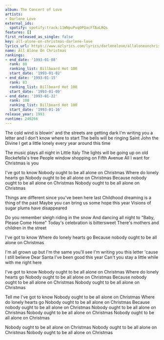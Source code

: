 ```yaml
---
album: The Concert of Love
artists:
- Darlene Love
external_ids:
  spotify: spotify:track:11WNpuPvq0PQacFTAaLRQs
features: []
first_released_as_single: false
key: all-alone-on-christmas-darlene-love
lyrics_url: https://www.azlyrics.com/lyrics/darlenelove/allaloneonchristmas.html
name: All Alone On Christmas
rankings:
- end_date: '1993-01-08'
  rank: 88
  ranking_list: Billboard Hot 100
  start_date: '1993-01-02'
- end_date: '1993-01-15'
  rank: 83
  ranking_list: Billboard Hot 100
  start_date: '1993-01-09'
- end_date: '1993-01-22'
  rank: 100
  ranking_list: Billboard Hot 100
  start_date: '1993-01-16'
release_year: 1993
runtime: 249266
---
```

The cold wind is blowin' and the streets are getting dark
I'm writing you a letter and I don't know where to start
The bells will be ringing Saint John the Divine
I get a little lonely every year around this time

The music plays all night in Little Italy
The lights will be going up on old Rockefella's tree
People window shopping on Fifth Avenue
All I want for Christmas is you

I've got to know
Nobody ought to be all alone on Christmas
Where do lonely hearts go
Nobody ought to be all alone on Christmas
Because nobody ought to be all alone on Christmas
Nobody ought to be all alone on Christmas

Things are different since you've been here last
Childhood dreaming is a thing of the past
Maybe you can bring us some hope this year
Visions of sugar plums have disappeared

Do you remember sleigh riding in the snow
And dancing all night to "Baby, Please Come Home"
Today's celebration is bittersweet
There's mothers and children in the street

I've got to know
Where do lonely hearts go
Because nobody ought to be all alone on Christmas

I'm all grown up but I'm the same you'll see
I'm writing you this letter 'cause I still believe
Dear Santa I've been good this year
Can't you stay a little while with me right here

I've got to know
Nobody ought to be all alone on Christmas
Where do lonely hearts go
Nobody ought to be all alone on Christmas
Because nobody ought to be all alone on Christmas
Nobody ought to be all alone on Christmas

Tell me I've got to know
Nobody ought to be all alone on Christmas
Where do lonely hearts go
Nobody ought to be all alone on Christmas
Because nobody ought to be all alone on Christmas
Nobody ought to be all alone on Christmas
Nobody ought to be all alone on Christmas
Nobody ought to be all alone on Christmas

Nobody ought to be all alone on Christmas
Nobody ought to be all alone on Christmas
Nobody ought to be all alone on Christmas
